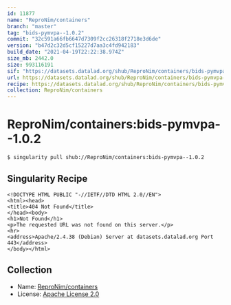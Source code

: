 ```yaml
---
id: 11877
name: "ReproNim/containers"
branch: "master"
tag: "bids-pymvpa--1.0.2"
commit: "32c591a66fb6647d7309f2cc26318f2718e3d6de"
version: "b47d2c32d5cf15227d7aa3c4fd942183"
build_date: "2021-04-19T22:22:38.974Z"
size_mb: 2442.0
size: 993116191
sif: "https://datasets.datalad.org/shub/ReproNim/containers/bids-pymvpa--1.0.2/2021-04-19-32c591a6-b47d2c32/b47d2c32d5cf15227d7aa3c4fd942183.sif"
url: https://datasets.datalad.org/shub/ReproNim/containers/bids-pymvpa--1.0.2/2021-04-19-32c591a6-b47d2c32/
recipe: https://datasets.datalad.org/shub/ReproNim/containers/bids-pymvpa--1.0.2/2021-04-19-32c591a6-b47d2c32/Singularity
collection: ReproNim/containers
---
```


# ReproNim/containers:bids-pymvpa--1.0.2

```bash
$ singularity pull shub://ReproNim/containers:bids-pymvpa--1.0.2
```

## Singularity Recipe

```singularity
<!DOCTYPE HTML PUBLIC "-//IETF//DTD HTML 2.0//EN">
<html><head>
<title>404 Not Found</title>
</head><body>
<h1>Not Found</h1>
<p>The requested URL was not found on this server.</p>
<hr>
<address>Apache/2.4.38 (Debian) Server at datasets.datalad.org Port 443</address>
</body></html>
```

## Collection

 - Name: [ReproNim/containers](https://github.com/ReproNim/containers)
 - License: [Apache License 2.0](https://api.github.com/licenses/apache-2.0)

